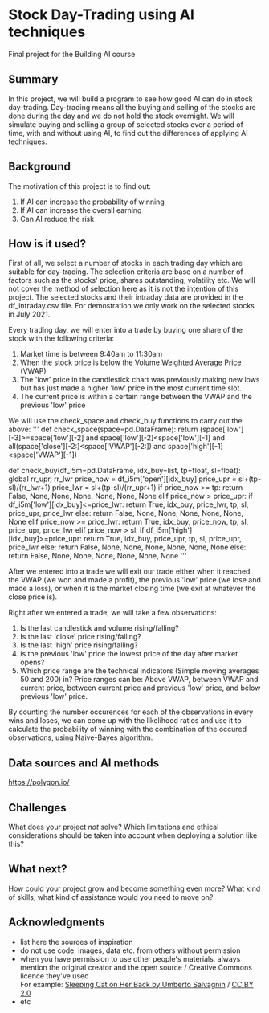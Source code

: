 # Stock Day-Trading using AI techniques

Final project for the Building AI course

## Summary

In this project, we will build a program to see how good AI can do in stock day-trading. Day-trading means all the buying and selling of the stocks are done during the day and we do not hold the stock overnight. We will simulate buying and selling a group of selected stocks over a period of time, with and without using AI, to find out the differences of applying AI techniques.

## Background

The motivation of this project is to find out:
1. If AI can increase the probability of winning
2. If AI can increase the overall earning
3. Can AI reduce the risk

## How is it used?

First of all, we select a number of stocks in each trading day which are suitable for day-trading. The selection criteria are base on a number of factors such as the stocks' price, shares outstanding, volatility etc. We will not cover the method of selection here as it is not the intention of this project. The selected stocks and their intraday data are provided in the df_intraday.csv file. For demostration we only work on the selected stocks in July 2021.

Every trading day, we will enter into a trade by buying one share of the stock with the following criteria:
1. Market time is between 9:40am to 11:30am
2. When the stock price is below the Volume Weighted Average Price (VWAP)
3. The 'low' price in the candlestick chart was previously making new lows but has just made a higher 'low' price in the most current time slot.
4. The current price is within a certain range between the VWAP and the previous 'low' price

We will use the check_space and check_buy functions to carry out the above:
'''
def check_space(space=pd.DataFrame):
    return (space['low'][-3]>=space['low'][-2] and
            space['low'][-2]<space['low'][-1] and
            all(space['close'][-2:]<space['VWAP'][-2:]) and
            space['high'][-1]<space['VWAP'][-1])

def check_buy(df_i5m=pd.DataFrame, idx_buy=list, tp=float, sl=float):
    global rr_upr, rr_lwr
    price_now = df_i5m['open'][idx_buy]
    price_upr = sl+(tp-sl)/(rr_lwr+1)
    price_lwr = sl+(tp-sl)/(rr_upr+1)
    if price_now >= tp:
        return False, None, None, None, None, None, None
    elif price_now > price_upr:
        if df_i5m['low'][idx_buy]<=price_lwr:
            return True, idx_buy, price_lwr, tp, sl, price_upr, price_lwr
        else: return False, None, None, None, None, None, None
    elif price_now >= price_lwr:
        return True, idx_buy, price_now, tp, sl, price_upr, price_lwr
    elif price_now > sl:
        if df_i5m['high'][idx_buy]>=price_upr:
            return True, idx_buy, price_upr, tp, sl, price_upr, price_lwr
        else: return False, None, None, None, None, None, None
    else:
        return False, None, None, None, None, None, None
'''



After we entered into a trade we will exit our trade either when it reached the VWAP (we won and made a profit), the previous 'low' price (we lose and made a loss), or when it is the market closing time (we exit at whatever the close price is).

Right after we entered a trade, we will take a few observations:
1. Is the last candlestick and volume rising/falling?
2. Is the last 'close' price rising/falling?
3. Is the last 'high' price rising/falling?
4. is the previous 'low' price the lowest price of the day after market opens?
5. Which price range are the technical indicators (Simple moving averages 50 and 200) in? Price ranges can be: Above VWAP, between VWAP and current price, between current price and previous 'low' price, and below previous 'low' price.

By counting the number occurences for each of the observations in every wins and loses, we can come up with the likelihood ratios and use it to calculate the probability of winning with the combination of the occured observations, using Naive-Bayes algorithm.







## Data sources and AI methods
https://polygon.io/

## Challenges

What does your project _not_ solve? Which limitations and ethical considerations should be taken into account when deploying a solution like this?

## What next?

How could your project grow and become something even more? What kind of skills, what kind of assistance would you  need to move on? 


## Acknowledgments

* list here the sources of inspiration 
* do not use code, images, data etc. from others without permission
* when you have permission to use other people's materials, always mention the original creator and the open source / Creative Commons licence they've used
  <br>For example: [Sleeping Cat on Her Back by Umberto Salvagnin](https://commons.wikimedia.org/wiki/File:Sleeping_cat_on_her_back.jpg#filelinks) / [CC BY 2.0](https://creativecommons.org/licenses/by/2.0)
* etc
